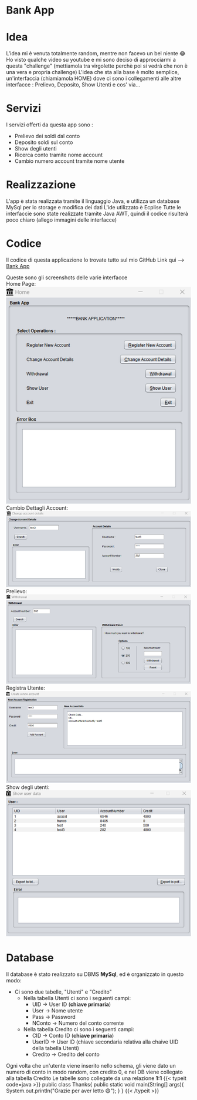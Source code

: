 # Bank App


# Idea
L'idea mi è venuta totalmente random, mentre non facevo un bel niente :joy:
Ho visto qualche video su youtube e mi sono deciso di approcciarmi a questa "challenge" (mettiamola tra virgolette perchè poi si vedrà che non è una vera e propria challenge)
L'idea che sta alla base è molto semplice, un'interfaccia (chiamiamola HOME) dove ci sono i collegamenti alle altre interfacce : Prelievo, Deposito, Show Utenti e cos' via...
# Servizi
I servizi offerti da questa app sono :
- Prelievo dei soldi dal conto
- Deposito soldi sul conto
- Show degli utenti
- Ricerca conto tramite nome account
- Cambio numero account tramite nome utente

# Realizzazione
L'app è stata realizzata tramite il linguaggio Java, e utilizza un database MySql per lo storage e modifica dei dati
L'ide utilizzato è Ecplise
Tutte le interfaccie sono state realizzate tramite Java AWT, quindi il codice risulterà poco chiaro (allego immagini delle interfacce)
# Codice

Il codice di questa applicazione lo trovate tutto sul mio GitHub
Link qui --> [Bank App](https://github.com/francosalvucci14/Bank-App)

Queste sono gli screenshots delle varie interfacce<br/>
Home Page:<br/>
![Home](/images/BankApp/Home.png)<br/>
Cambio Dettagli Account:<br/>
![Cambio Dettagli Account](/images/BankApp/ChangeAccountDet.png)<br/>
Prelievo:<br/>
![Prelievo](/images/BankApp/Prelievo.png)<br/>
Registra Utente:<br/>
![Registra Utente](/images/BankApp/RegisterUser.png)<br/>
Show degli utenti:<br/>
![Vedi utenti](/images/BankApp/ShowUser.png)<br/>

# Database
Il database è stato realizzato su DBMS **MySql**, ed è organizzato in questo modo:

- Ci sono due tabelle, "Utenti" e "Credito"
	- Nella tabella Utenti ci sono i seguenti campi:
		- UID -> User ID (**chiave primaria**)
		- User -> Nome utente
		- Pass -> Password
		- NConto -> Numero del conto corrente
	- Nella tabella Credito ci sono i seguenti campi:
		- CID -> Conto ID (**chiave primaria**)
		- UserID -> User ID (chiave secondaria relativa alla chaive UID della tabella Utenti)
		- Credito -> Credito del conto

Ogni volta che un'utente viene inserito nello schema, gli viene dato un numero di conto in modo random, con credito 0, e nel DB viene collegato alla tabella Credito
Le tabelle sono collegate da una relazione **1:1**
{{< typeit code=java >}}
public class Thanks{
  public static void main(String[] args){
    System.out.println("Grazie per aver letto :smile:");
  }
}
{{< /typeit >}}


